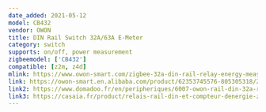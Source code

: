 ```yaml
---
date_added: 2021-05-12
model: CB432
vendor: OWON
title: DIN Rail Switch 32A/63A E-Meter
category: switch
supports: on/off, power measurement
zigbeemodel: ['CB432']
compatible: [z2m, z4d]
mlink: https://www.owon-smart.com/zigbee-32a-din-rail-relay-energy-measurement-and-remote-onoff-din-rail-module-cb432-2-product/
link: https://owon-smart.en.alibaba.com/product/62353745576-805305318/ZigBee_32A_Din_Rail_Relay_energy_measurement_and_remote_on_off_din_rail_module.html
link2: https://www.domadoo.fr/en/peripheriques/6007-owon-rail-din-32a-relay-and-zigbee-energy-meter.html
link3: https://casaia.fr/product/relais-rail-din-et-compteur-denergie-zigbee/
---
```

